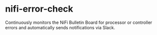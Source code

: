 # nifi-error-check
Continuously monitors the NiFi Bulletin Board for processor or controller errors and automatically sends notifications via Slack.
